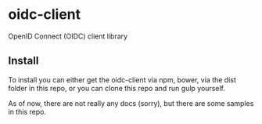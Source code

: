 # oidc-client

OpenID Connect (OIDC) client library

## Install
To install you can either get the oidc-client via npm, bower, via the dist folder in this repo, or you can clone this repo and run gulp yourself.

As of now, there are not really any docs (sorry), but there are some samples in this repo.